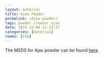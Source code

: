 ```yaml
---
layout: material
title: Ajax Powder
permalink: /Ajax-powder/
tags: powder cleaner ajax 
date: 2015-12-04 11:33:27
categories: [material]
rooms: [156]
---
```


The MSDS for Ajax powder can be found [here](/sheets/AJAX-CLEANSING-POWDER-REGULAR.pdf).

